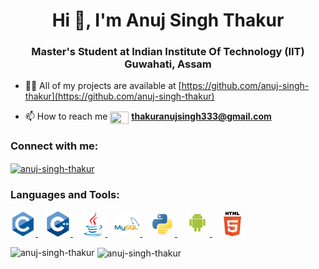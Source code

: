 <h1 align="center">Hi 👋, I'm Anuj Singh Thakur</h1>
<h3 align="center">Master's Student at Indian Institute Of Technology (IIT) Guwahati, Assam</h3>

- 👨‍💻 All of my projects are available at [https://github.com/anuj-singh-thakur](https://github.com/anuj-singh-thakur)

- 📫 How to reach me <img align="center" src="https://user-images.githubusercontent.com/5141132/50740364-7ea80880-1217-11e9-8faf-2348e31beedd.png" height="20" width="30"/> **thakuranujsingh333@gmail.com**
<h3 align="left">Connect with me:</h3>
<p align="left">
  <a href="https://linkedin.com/in/anuj-singh-thakur" target="blank"><img align="center" src="https://raw.githubusercontent.com/rahuldkjain/github-profile-readme-generator/master/src/images/icons/Social/linked-in-alt.svg" alt="anuj-singh-thakur" height="30" width="40" /></a>&nbsp;&nbsp;
<!--   <a href="https://www.codechef.com/users/anuj9399" target="blank"><img align="center" src="https://cdn.jsdelivr.net/npm/simple-icons@3.1.0/icons/codechef.svg" alt="anuj9399" height="30" width="40" /></a>&nbsp;&nbsp;
  <a href="https://www.leetcode.com/anuj_singh_thakur" target="blank"><img align="center" src="https://raw.githubusercontent.com/rahuldkjain/github-profile-readme-generator/master/src/images/icons/Social/leet-code.svg" alt="anuj_singh_thakur" height="30" width="40" /></a>&nbsp;&nbsp;
  <a href="https://auth.geeksforgeeks.org/user/anuj_singh_thakur" target="blank"><img align="center" src="https://raw.githubusercontent.com/rahuldkjain/github-profile-readme-generator/master/src/images/icons/Social/geeks-for-geeks.svg" alt="anuj_singh_thakur" height="30" width="40" /></a>&nbsp;&nbsp;
  <a href="https://www.hackerrank.com/anujsinghthakur" target="blank"><img align="center" src="https://raw.githubusercontent.com/rahuldkjain/github-profile-readme-generator/master/src/images/icons/Social/hackerrank.svg" alt="anujsinghthakur" height="30" width="40" /></a>  
  -->
</p>
<h3 align="left">Languages and Tools:</h3>
<p align="left"> 
  <a href="https://www.cprogramming.com/" target="_blank" rel="noreferrer"> <img src="https://raw.githubusercontent.com/devicons/devicon/master/icons/c/c-original.svg" alt="c" width="40" height="40"/> </a> &nbsp;&nbsp;
  <a href="https://www.w3schools.com/cpp/" target="_blank" rel="noreferrer"> <img src="https://raw.githubusercontent.com/devicons/devicon/master/icons/cplusplus/cplusplus-original.svg" alt="cplusplus" width="40" height="40"/> </a>&nbsp;&nbsp;
  <a href="https://www.java.com" target="_blank" rel="noreferrer"> <img src="https://raw.githubusercontent.com/devicons/devicon/master/icons/java/java-original.svg" alt="java" width="40" height="40"/> </a> &nbsp;&nbsp;
  <a href="https://www.mysql.com/" target="_blank" rel="noreferrer"> <img src="https://raw.githubusercontent.com/devicons/devicon/master/icons/mysql/mysql-original-wordmark.svg" alt="mysql" width="40" height="40"/> </a>&nbsp;&nbsp;
  <a href="https://www.python.org" target="_blank" rel="noreferrer"> <img src="https://raw.githubusercontent.com/devicons/devicon/master/icons/python/python-original.svg" alt="python" width="40" height="40"/> </a> &nbsp;&nbsp;
  <a href="https://developer.android.com" target="_blank" rel="noreferrer"> <img src="https://raw.githubusercontent.com/devicons/devicon/master/icons/android/android-original-wordmark.svg" alt="android" width="40" height="40"/> </a> &nbsp;&nbsp;
  <a href="https://www.w3.org/html/" target="_blank" rel="noreferrer"> <img src="https://raw.githubusercontent.com/devicons/devicon/master/icons/html5/html5-original-wordmark.svg" alt="html5" width="40" height="40"/> </a>
</p>

<p><img align="left" src="https://github-readme-stats.vercel.app/api/top-langs?username=anuj-singh-thakur&show_icons=true&locale=en&layout=compact" alt="anuj-singh-thakur" /></p>

<p>&nbsp;<img align="center" src="https://github-readme-stats.vercel.app/api?username=anuj-singh-thakur&show_icons=true&locale=en" alt="anuj-singh-thakur" /></p>
